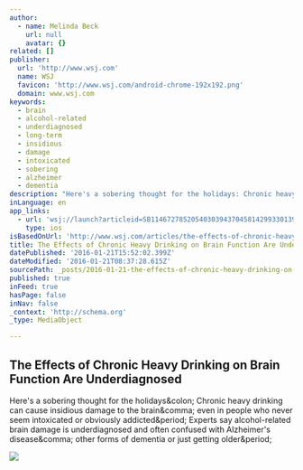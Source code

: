 ```yaml
---
author:
  - name: Melinda Beck
    url: null
    avatar: {}
related: []
publisher:
  url: 'http://www.wsj.com'
  name: WSJ
  favicon: 'http://www.wsj.com/android-chrome-192x192.png'
  domain: www.wsj.com
keywords:
  - brain
  - alcohol-related
  - underdiagnosed
  - long-term
  - insidious
  - damage
  - intoxicated
  - sobering
  - alzheimer
  - dementia
description: "Here's a sobering thought for the holidays: Chronic heavy drinking can cause insidious damage to the brain, even in people who never seem intoxicated or obviously addicted. Experts say alcohol-related brain damage is underdiagnosed and often confused with Alzheimer's disease, other forms of dementia or just getting older."
inLanguage: en
app_links:
  - url: 'wsj://launch?articleid=SB11467278520540303943704581429933013932462&headline=Researchers%20are%20braced%20for%20a%20wave%20of%20alcohol-related%20cognitive%20decline%20as%20baby%20boomers%20age&weburl=http://www.wsj.com/articles/SB11467278520540303943704581429933013932462'
    type: ios
isBasedOnUrl: 'http://www.wsj.com/articles/the-effects-of-chronic-heavy-drinking-on-brain-function-are-underdiagnosed-1450722803'
title: The Effects of Chronic Heavy Drinking on Brain Function Are Underdiagnosed
datePublished: '2016-01-21T15:52:02.399Z'
dateModified: '2016-01-21T08:37:28.615Z'
sourcePath: _posts/2016-01-21-the-effects-of-chronic-heavy-drinking-on-brain-function-are.md
published: true
inFeed: true
hasPage: false
inNav: false
_context: 'http://schema.org'
_type: MediaObject

---
```

<article style=""><h1>The Effects of Chronic Heavy Drinking on Brain Function Are Underdiagnosed</h1><p>Here's a sobering thought for the holidays&amp;colon; Chronic heavy drinking can cause insidious damage to the brain&amp;comma; even in people who never seem intoxicated or obviously addicted&amp;period; Experts say alcohol-related brain damage is underdiagnosed and often confused with Alzheimer's disease&amp;comma; other forms of dementia or just getting older&amp;period;</p><img src="http://si.wsj.net/public/resources/images/BN-LU071_1221hj_P_20151218150145.jpg" /></article>